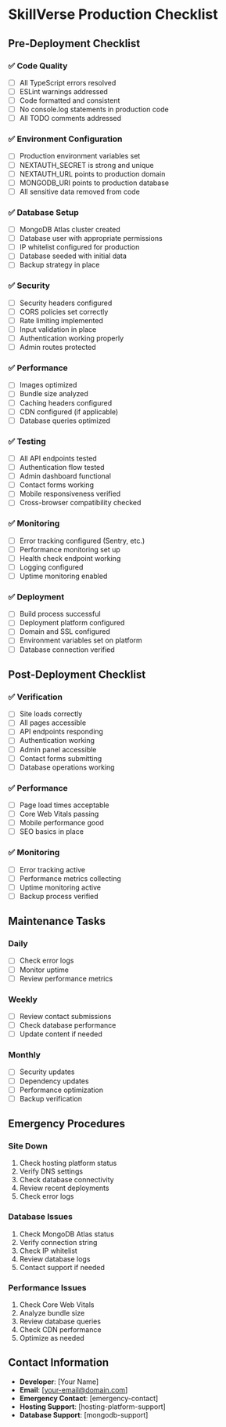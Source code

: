 # SkillVerse Production Checklist

## Pre-Deployment Checklist

### ✅ Code Quality
- [ ] All TypeScript errors resolved
- [ ] ESLint warnings addressed
- [ ] Code formatted and consistent
- [ ] No console.log statements in production code
- [ ] All TODO comments addressed

### ✅ Environment Configuration
- [ ] Production environment variables set
- [ ] NEXTAUTH_SECRET is strong and unique
- [ ] NEXTAUTH_URL points to production domain
- [ ] MONGODB_URI points to production database
- [ ] All sensitive data removed from code

### ✅ Database Setup
- [ ] MongoDB Atlas cluster created
- [ ] Database user with appropriate permissions
- [ ] IP whitelist configured for production
- [ ] Database seeded with initial data
- [ ] Backup strategy in place

### ✅ Security
- [ ] Security headers configured
- [ ] CORS policies set correctly
- [ ] Rate limiting implemented
- [ ] Input validation in place
- [ ] Authentication working properly
- [ ] Admin routes protected

### ✅ Performance
- [ ] Images optimized
- [ ] Bundle size analyzed
- [ ] Caching headers configured
- [ ] CDN configured (if applicable)
- [ ] Database queries optimized

### ✅ Testing
- [ ] All API endpoints tested
- [ ] Authentication flow tested
- [ ] Admin dashboard functional
- [ ] Contact forms working
- [ ] Mobile responsiveness verified
- [ ] Cross-browser compatibility checked

### ✅ Monitoring
- [ ] Error tracking configured (Sentry, etc.)
- [ ] Performance monitoring set up
- [ ] Health check endpoint working
- [ ] Logging configured
- [ ] Uptime monitoring enabled

### ✅ Deployment
- [ ] Build process successful
- [ ] Deployment platform configured
- [ ] Domain and SSL configured
- [ ] Environment variables set on platform
- [ ] Database connection verified

## Post-Deployment Checklist

### ✅ Verification
- [ ] Site loads correctly
- [ ] All pages accessible
- [ ] API endpoints responding
- [ ] Authentication working
- [ ] Admin panel accessible
- [ ] Contact forms submitting
- [ ] Database operations working

### ✅ Performance
- [ ] Page load times acceptable
- [ ] Core Web Vitals passing
- [ ] Mobile performance good
- [ ] SEO basics in place

### ✅ Monitoring
- [ ] Error tracking active
- [ ] Performance metrics collecting
- [ ] Uptime monitoring active
- [ ] Backup process verified

## Maintenance Tasks

### Daily
- [ ] Check error logs
- [ ] Monitor uptime
- [ ] Review performance metrics

### Weekly
- [ ] Review contact submissions
- [ ] Check database performance
- [ ] Update content if needed

### Monthly
- [ ] Security updates
- [ ] Dependency updates
- [ ] Performance optimization
- [ ] Backup verification

## Emergency Procedures

### Site Down
1. Check hosting platform status
2. Verify DNS settings
3. Check database connectivity
4. Review recent deployments
5. Check error logs

### Database Issues
1. Check MongoDB Atlas status
2. Verify connection string
3. Check IP whitelist
4. Review database logs
5. Contact support if needed

### Performance Issues
1. Check Core Web Vitals
2. Analyze bundle size
3. Review database queries
4. Check CDN performance
5. Optimize as needed

## Contact Information

- **Developer**: [Your Name]
- **Email**: [your-email@domain.com]
- **Emergency Contact**: [emergency-contact]
- **Hosting Support**: [hosting-platform-support]
- **Database Support**: [mongodb-support]